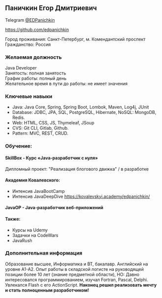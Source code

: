 ## Паничкин Егор Дмитриевич
Telegram [@EDPanichkin](https://t.me/edpanichkin)  
 
https://github.com/edpanichkin

Город проживания: Санкт-Петербург, м. Комендантский проспект  
Гражданство: Россия   

### Желаемая должность
Java Developer  
Занятость: полная занятость  
График работы: полный день  
Желательное время в пути до работы: не имеет значения

### Ключевые навыки
- Java: Java Core, Spring, Spring Boot, Lombok, Maven, Log4j, JUnit   
- Database: JDBC, JPA, SQL, PostgreSQL, Hibernate, NoSQL: MongoDB, Redis.  
- Web: HTML, CSS, JS, Thymeleaf, JSoup 
- CVS: Git CLI, Gitlab, Github. 
- Pattern: MVC, REST, CRUD.  

### Обучение:

#### SkillBox - Курс «Java-разработчик с нуля»

Дипломный проект: "Реализация блогового движка" / в разработке

#### Академия Ковалевского:
- Интенсив JavaBootCamp
- Интенсив JavaDeepDive
https://kovalevskyi.academy/edpanichkin/

#### JavaOP - Java-разработчик веб-приложений

#### Также:
- Курсы на Udemy
- Задачки на CodeWars
- JavaRush

### Дополнительная информация
Образование высшее, Информатика и ВТ, бакалавр.
Английский на уровне А1-А2.
Опыт работы в складской логисте на руководящей позиции более 10 лет (знание предметной области), НО:
Давно интересовался программированием, изучал Fortran, Pascal, Delphi. Увлекался Flash с его ActionScript. 
**Наконец решил реализовать мечту и стать полноценным разработчиком!**
